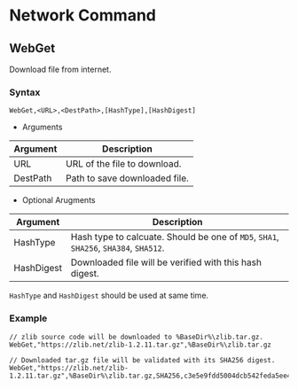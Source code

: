 # Network Command

## WebGet

Download file from internet.

### Syntax

```pebakery
WebGet,<URL>,<DestPath>,[HashType],[HashDigest]
```

- Arguments

| Argument | Description |
| --- | --- |
| URL | URL of the file to download. |
| DestPath | Path to save downloaded file. |

- Optional Arugments

| Argument | Description |
| --- | --- |
| HashType   | Hash type to calcuate. Should be one of `MD5`, `SHA1`, `SHA256`, `SHA384`, `SHA512`. |
| HashDigest | Downloaded file will be verified with this hash digest. |

`HashType` and `HashDigest` should be used at same time.

### Example

```pebakery
// zlib source code will be downloaded to %BaseDir%\zlib.tar.gz.
WebGet,"https://zlib.net/zlib-1.2.11.tar.gz",%BaseDir%\zlib.tar.gz
```

```pebakery
// Downloaded tar.gz file will be validated with its SHA256 digest.
WebGet,"https://zlib.net/zlib-1.2.11.tar.gz",%BaseDir%\zlib.tar.gz,SHA256,c3e5e9fdd5004dcb542feda5ee4f0ff0744628baf8ed2dd5d66f8ca1197cb1a1
```
